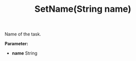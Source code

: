 ﻿---
uid: crmscript_ref_NSBatchTaskInfo_SetName
title: SetName(String name)
intellisense: NSBatchTaskInfo.SetName
keywords: NSBatchTaskInfo, GetName
so.topic: reference
---

Name of the task.

**Parameter:** 
 - **name** String


